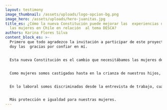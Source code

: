 ```yaml
---
layout: testimony
image_thumbnail: /assets/uploads/logo-opcion-bg.png
image_hero: /assets/uploads/hero-juanitas.jpg
title_es: ¿Cómo la nueva Constitución puede mejorar las  experiencias de vida de
  las mujeres en Chile en relación  al tema DESCA?
authors: Karina Flores Silva
content_block_es: >-
  Primero que todo agradezco la invitación a participar de este proyecto y les
  doy las  gracias por confiar en mí. 


  Esta nueva Constitución es el cambio que necesitábamos las mujeres de nuestro  país para garantizar el cumplimiento de nuestros derechos, porque hoy en día  somos vulnerables en todos los aspectos. Por ejemplo; en lo penal. Nuestras  mujeres mueren en mano de sus agresores por la tardanza de medidas cautelares,  dado que es totalmente burocrático todo el sistema judicial y, cuando se nos otorga  la medida cautelar, no hay quien controle el cumplimiento de esta y al final es solo  un papel que no nos garantiza nada. Las penas que se les da a un agresor son muy  bajas comparado al daño que se hace hacia la mujer y su entorno. Ser víctima en  este país es tan tenebroso en lo judicial, que jamás tendremos lo que esperamos. Ni el apoyo, ni la reparación, ni mucho menos la justicia. Por eso es importante  cambiar la nueva Constitución. 


  Como mujeres somos castigadas hasta en la crianza de nuestros hijos, porque si el  alimentante no paga, nosotras no tenemos la garantía de la alimentación. Si bien es  cierto, está estipulado en los derechos del niño que nuestros hijos tienen derecho a  la salud, estudios y alimentación, pero si esto no se cumple, nada nos garantiza que  se hará. Es ahí donde comienza el calvario de las madres al sentirse completamente  desamparadas, ya que obligar a cumplir al alimentante es prácticamente imposible  (y lo digo desde mi propia vivencia, con una deuda de pensión de más de ocho  millones de pesos y pidiendo cumplimiento de pensión hace más de cuatro años y  dejando los pies en el Tribunal semana tras semana y, aun así, no hay solución).  Esto lo vivimos el 84 % de las mujeres, es ahí donde no tenemos alternativa y para  darle lo mejor a nuestros hijos e hijas tenemos que trabajar el doble, sacrificando el  tiempo con nuestros ellos y ellas. Creo que así como se persigue a un deudor del  fisco, de entidades bancarias y tiendas comerciales, se deberían seguir a los  deudores de pensión de alimentos. 


  En lo laboral somos discriminadas desde la entrevista de trabajo, cuando se nos  pregunta ¿cuántos hijos tiene y de qué edades? Las que tenemos más de 4 hijos y  niños pequeños estamos perdidas. Como si tener hijos nos inhabilitara en lo  profesional. 


  Más protección e igualdad para nuestras mujeres.
---
```

